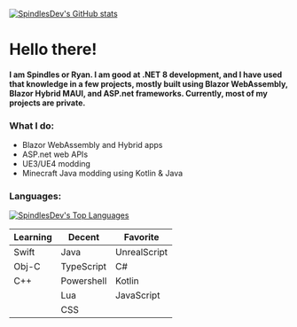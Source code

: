 [![SpindlesDev's GitHub stats](https://github-readme-stats.vercel.app/api?username=SpindlesDev&show_icons=true&theme=algolia)](https://github.com/anuraghazra/github-readme-stats)

# Hello there!
<h4>
<p>I am Spindles or Ryan. I am good at .NET 8 development, and I have used that knowledge in a few projects, mostly built using Blazor WebAssembly, Blazor Hybrid MAUI, and ASP.net frameworks. Currently, most of my projects are private.</p>
</h4>

<h3>What I do:</h4>
<ul>
  <li>Blazor WebAssembly and Hybrid apps</li>
  <li>ASP.net web APIs</li>
  <li>UE3/UE4 modding</li>
  <li>Minecraft Java modding using Kotlin & Java</li>
</ul>

### Languages:
[![SpindlesDev's Top Languages](https://github-readme-stats.vercel.app/api/top-langs/?username=SpindlesDev&theme=algolia)](https://github.com/anuraghazra/github-readme-stats)
<table>
<thead>
  <tr>
    <th>Learning</th>
    <th>Decent</th>
    <th>Favorite</th>
  </tr>
</thead>
<tbody>
  <tr>
    <td>Swift</td>
    <td>Java</td>
    <td>UnrealScript</td>
  </tr>
  <tr>
    <td>Obj-C</td>
    <td>TypeScript</td>
    <td>C#</td>
  </tr>
  <tr>
    <td>C++</td>
    <td>Powershell</td>
    <td>Kotlin</td>
  </tr>
  <tr>
    <td></td>
    <td>Lua</td>
    <td>JavaScript</td>
  </tr>
  <tr>
    <td></td>
    <td>CSS</td>
    <td></td>
  </tr>
</tbody>
</table>
